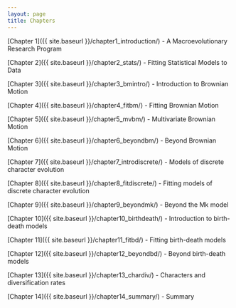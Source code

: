 ```yaml
---
layout: page
title: Chapters
---
```


[Chapter 1]({{ site.baseurl }}/chapter1_introduction/) - A Macroevolutionary Research Program

[Chapter 2]({{ site.baseurl }}/chapter2_stats/) - Fitting Statistical Models to Data

[Chapter 3]({{ site.baseurl }}/chapter3_bmintro/) - Introduction to Brownian Motion

[Chapter 4]({{ site.baseurl }}/chapter4_fitbm/) - Fitting Brownian Motion

[Chapter 5]({{ site.baseurl }}/chapter5_mvbm/) - Multivariate Brownian Motion

[Chapter 6]({{ site.baseurl }}/chapter6_beyondbm/) - Beyond Brownian Motion

[Chapter 7]({{ site.baseurl }}/chapter7_introdiscrete/) - Models of discrete character evolution

[Chapter 8]({{ site.baseurl }}/chapter8_fitdiscrete/) - Fitting models of discrete character evolution

[Chapter 9]({{ site.baseurl }}/chapter9_beyondmk/) - Beyond the Mk model

[Chapter 10]({{ site.baseurl }}/chapter10_birthdeath/) - Introduction to birth-death models

[Chapter 11]({{ site.baseurl }}/chapter11_fitbd/) - Fitting birth-death models

[Chapter 12]({{ site.baseurl }}/chapter12_beyondbd/) - Beyond birth-death models

[Chapter 13]({{ site.baseurl }}/chapter13_chardiv/) - Characters and diversification rates

[Chapter 14]({{ site.baseurl }}/chapter14_summary/) - Summary
